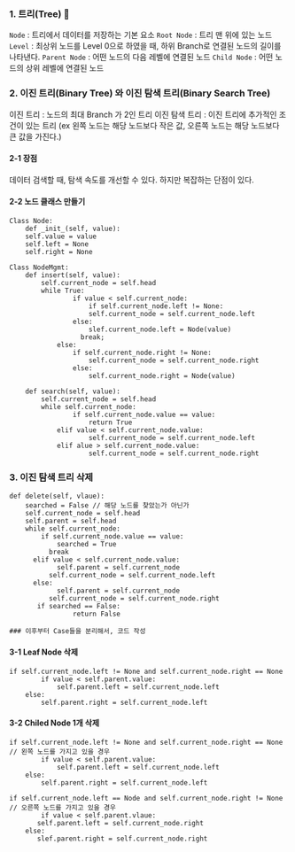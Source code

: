 ### 1. 트리(Tree) 🎄

`Node` : 트리에서 데이터를 저장하는 기본 요소
`Root Node` : 트리 맨 위에 있는 노드
`Level` : 최상위 노드를 Level 0으로 하였을 때, 하위 Branch로 연결된 노드의 길이를 나타낸다.
`Parent Node` : 어떤 노드의 다음 레벨에 연결된 노드
`Child Node` : 어떤 노드의 상위 레벨에 연결된 노드

### 2. 이진 트리(Binary Tree) 와 이진 탐색 트리(Binary Search Tree)
이진 트리 : 노드의 최대 Branch 가 2인 트리
이진 탐색 트리 : 이진 트리에 추가적인 조건이 있는 트리 (ex 왼쪽 노드는 해당 노드보다 작은 값, 오른쪽 노드는 해당 노드보다 큰 값을 가진다.)

#### 2-1 장점
데이터 검색할 때, 탐색 속도를 개선할 수 있다. 하지만 복잡하는 단점이 있다.

#### 2-2 노드 클래스 만들기

```
Class Node:
	def _init_(self, value):
    self.value = value
    self.left = None
    self.right = None
    
Class NodeMgmt:
	def insert(self, value):
    	self.current_node = self.head
        while True:
        		if value < self.current_node:
            		if self.current_node.left != None:
                	self.current_node = self.current_node.left
              	else:
                	slef.current_node.left = Node(value)
                  break;
            else:
            	if self.current_node.right != None:
                	self.current_node = self.current_node.right
                else:
                	self.current_node.right = Node(value)
                    
	def search(self, value):
   		self.current_node = self.head
    	while self.current_node:
    			if self.current_node.value == value:
        			return True
        	elif value < self.current_node.value:
        			self.current_node = self.current_node.left
        	elif alue > self.current_node.value:
        			self.current_node = self.current_node.right
```

### 3. 이진 탐색 트리 삭제

```
def delete(self, vlaue):
	searched = False // 해당 노드를 찾았는가 아닌가
    self.current_node = self.head
    self.parent = self.head
    while self.current_node:
    	if self.current_node.value == value:
        	searched = True
          break
      elif value < self.current_node.value:
      		self.parent = self.current_node
          self.current_node = self.current_node.left
      else:
        	self.parent = self.current_node
          self.current_node = self.current_node.right
       if searched == False:
        		return False
        
### 이후부터 Case들을 분리해서, 코드 작성
```

#### 3-1 Leaf Node 삭제

```
if self.current_node.left != None and self.current_node.right == None
		if value < self.parent.value:
    		self.parent.left = self.current_node.left
    else:
        self.parent.right = self.current_node.left
```

#### 3-2 Chiled Node 1개 삭제

```
if self.current_node.left != None and self.current_node.right == None // 왼쪽 노드를 가지고 있을 경우
		if value < self.parent.value:
    		self.parent.left = self.current_node.left
    else:
        self.parent.right = self.current_node.left
        	
if self.current_node.left == Node and self.current_node.right != None // 오른쪽 노드를 가지고 있을 경우
		if value < self.parent.vlaue:
       self.parent.left = self.current_node.right
    else:
       slef.parent.right = self.current_node.right
```

